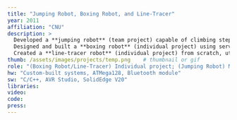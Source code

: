 ```yaml
---
title: "Jumping Robot, Boxing Robot, and Line-Tracer"
year: 2011
affiliation: "CNU"
description: >
  Developed a **jumping robot** (team project) capable of climbing steps by compressing and releasing a spring mechanism.  
  Designed and built a **boxing robot** (individual project) using servo motors and a Bluetooth-based controller.  
  Created a **line-tracer robot** (individual project) from scratch, utilizing **infrared (IR) sensors** and stepper motors for precise path following.
thumb: /assets/images/projects/temp.png    # thumbnail or gif
role: "(Boxing Robot/Line-Tracer) Individual project; (Jumping Robot) Mechanical design and Bluetooth control circuit design & programming"
hw: "Custom-built systems, ATMega128, Bluetooth module"
sw: "C/C++, AVR Studio, SolidEdge V20"
libraries:
video:
code:
press:
---
```

